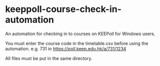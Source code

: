 # keeppoll-course-check-in-automation
An automation for checking in to courses on KEEPoll for Windows users.

You must enter the course code in the timetable.csv before using the automation.
e.g. 731 in https://poll.keep.edu.hk/a/731/1234

All files must be put in the same directory.
